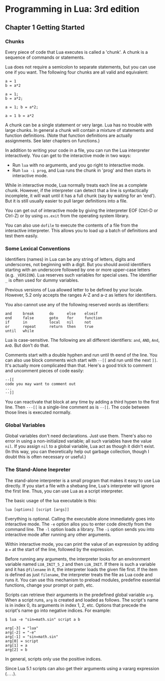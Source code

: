 # Programming in Lua: 3rd edition

## Chapter 1 Getting Started

### Chunks

Every piece of code that Lua executes is called a 'chunk'. A chunk is
a sequence of commands or statements.

Lua does not require a semicolon to separate statements, but you can use
one if you want. The following four chunks are all valid and equivalent:

    a = 1
    b = a*2

    a = 1;
    b = a*2;

    a = 1; b = a*2;

    a = 1 b = a*2

A chunk can be a single statement or very large. Lua has no trouble with
large chunks. In general a chunk will contain a mixture of statements and
function definitions. (Note that function definitions are actually
assignments. See later chapters on functions.)

In addition to writing your code in a file, you can run the Lua interpreter
interactively. You can get to the interactive mode in two ways:

+ Run `lua` with no arguments, and you go right to interactive mode.
+ Run `lua -i prog`, and Lua runs the chunk in 'prog' and then starts in
  interactive mode.

While in interactive mode, Lua normally treats each line as a complete
chunk. However, if the interpreter can detect that a line is syntactically
incomplete, it will wait until it has a full chunk (say by waiting for an
'end'). But it is still usually easier to pull larger definitions into
a file.

You can get out of interactive mode by giving the interpreter EOF (Ctrl-D
or Ctrl-Z) or by using `os.exit` from the operating system library.

You can also use `dofile` to execute the contents of a file from the
interactive interpreter. This allows you to load up a batch of definitions
and test them easily.

### Some Lexical Conventions

Identifiers (names) in Lua can be any string of letters, digits and
underscores, not beginning with a digit. But you should avoid identifiers
starting with an underscore followed by one or more upper-case letters
(e.g. `_VERSION`). Lua reserves such variables for special uses. The
identifier `_` is often used for dummy variables.

Previous versions of Lua allowed letter to be defined by your locale.
However, 5.2 only accepts the ranges A-Z and a-z as letters for
identifiers.

You also cannot use any of the following reserved words as identifiers:

    and     break       do      else    elseif
    end     false       goto    for     function
    if      in          local   nil     not
    or      repeat      return  then    true
    until   while

Lua is case-sensitive. The following are all different identifiers: `and`,
`AND`, `And`, `AnD`. But don't do that.

Comments start with a double hyphen and run until th eend of the line. You
can also use block comments wich start with `--[[` and run until the next
`]]`. It's actually more complicated than that. Here's a good trick to
comment and uncomment pieces of code easily:

    --[[
    code you may want to comment out
    ...
    --]]

You can reactivate that block at any time by adding a third hypen to the
first line. Then `---[[` is a single-line comment as is `--[[`. The code
between those lines is executed normally.

### Global Variables

Global variables don't need declarations. Just use them. There's also no
error in using a non-initialized variable; all such variables have the
value `nil`. If you assign `nil` to a global variable, Lua act as though it
didn't exist. (In this way, you can theoretically help out garbage
collection, though I doubt this is often necessary or useful.)

### The Stand-Alone Inepreter

The stand-alone interpreter is a small program that makes it easy to use
Lua directly. If you start a file with a shebang line, Lua's interpreter
will ignore the first line. Thus, you can use Lua as a script interpreter.

The basic usage of the lua executable is this:

    lua [options] [script [args]]

Everything is optional. Calling the executable alone immediately goes into
interactive mode. The `-e` option allos you to enter code directly from the
command line. The `-l` option loads a library. The `-i` option sends you
into interactive mode after running any other arguments.

Within interactive mode, you can print the value of an expression by adding
a `=` at the start of the line, followed by the expression.

Before running any arguments, the interpreter looks for an environment
variable named `LUA_INIT_5_2` and then `LUA_INIT`. If there is such
a variable and it has `@filename` in it, the interpreter loads the
given file first. If the item is defined as just `filename`, the
interpreter treats the file as Lua code and runs it. You can use this
mechanism to preload modules, predefine essential functions, change your
prompt or path, etc.

Scripts can retrieve their arguments in the predefined global variable
`arg`. When a script runs, `arg` is created and loaded as follows. The
script's name is in index 0, its arguments in index 1, 2, etc. Options that
precede the script's name go into negative indices. For example:

    $ lua -e "sin=math.sin" script a b

    arg[-3] = "lua"
    arg[-2] = "-e"
    arg[-1] = "sin=math.sin"
    arg[0] = script
    arg[1] = a
    arg[2] = b

In general, scripts only use the positive indices.

Since Lua 5.1 scripts can also get their arguments using a vararg
expression (`...`).
